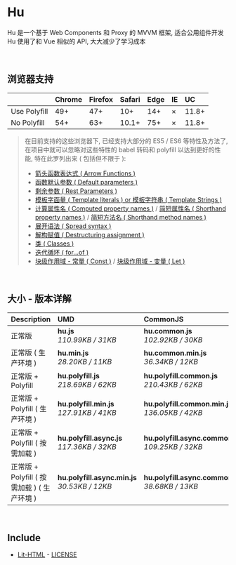 # Hu
Hu 是一个基于 Web Components 和 Proxy 的 MVVM 框架, 适合公用组件开发<br>
Hu 使用了和 Vue 相似的 API, 大大减少了学习成本

<br>

## 浏览器支持

|              | Chrome | Firefox | Safari | Edge | IE | UC    |
| :-           | :-     | :-      | :-     | :-   | :- | :-    |
| Use Polyfill | 49+    | 47+     | 10+    | 14+  | ×  | 11.8+ |
| No Polyfill  | 54+    | 63+     | 10.1+  | 75+  | ×  | 11.8+ |

> 在目前支持的这些浏览器下, 已经支持大部分的 ES5 / ES6 等特性及方法了,<br>
> 在项目中就可以忽略对这些特性的 babel 转码和 polyfill 以达到更好的性能, 特在此罗列出来 ( 包括但不限于 ): <br>
  > - [箭头函数表达式 ( Arrow Functions )](https://developer.mozilla.org/zh-CN/docs/Web/JavaScript/Reference/Functions/Arrow_functions)
  > - [函数默认参数 ( Default parameters )](https://developer.mozilla.org/zh-CN/docs/Web/JavaScript/Reference/Functions/Default_parameters)
  > - [剩余参数 ( Rest Parameters )](https://developer.mozilla.org/zh-CN/docs/Web/JavaScript/Reference/Functions/Rest_parameters)
  > - [模板字面量 ( Template literals ) or 模板字符串 ( Template Strings )](https://developer.mozilla.org/zh-CN/docs/Web/JavaScript/Reference/template_strings)
  > - [计算属性名 ( Computed property names )](https://developer.mozilla.org/zh-CN/docs/Web/JavaScript/Reference/Operators/Object_initializer#计算属性名) / [简短属性名 ( Shorthand property names )](https://developer.mozilla.org/zh-CN/docs/Web/JavaScript/Reference/Operators/Object_initializer#属性定义) / [简短方法名 ( Shorthand method names )](https://developer.mozilla.org/zh-CN/docs/Web/JavaScript/Reference/Operators/Object_initializer#方法定义)
  > - [展开语法 ( Spread syntax )](https://developer.mozilla.org/zh-CN/docs/Web/JavaScript/Reference/Operators/Spread_syntax)
  > - [解构赋值 ( Destructuring assignment )](https://developer.mozilla.org/zh-CN/docs/Web/JavaScript/Reference/Operators/Destructuring_assignment)
  > - [类 ( Classes )](https://developer.mozilla.org/zh-CN/docs/Web/JavaScript/Reference/Classes)
  > - [迭代循环 ( for...of )](https://developer.mozilla.org/zh-CN/docs/Web/JavaScript/Reference/Statements/for...of)
  > - [块级作用域 - 常量 ( Const )](https://developer.mozilla.org/zh-CN/docs/Web/JavaScript/Reference/Statements/const) / [块级作用域 - 变量 ( Let )](https://developer.mozilla.org/zh-CN/docs/Web/JavaScript/Reference/Statements/let)

<br>

## 大小 - 版本详解
| Description | UMD | CommonJS | ES Module |
| :- | :- | :- | :- |
| 正常版 | **hu.js**<br>*110.99KB / 31KB* | **hu.common.js**<br>*102.92KB / 30KB* | **hu.esm.js**<br>*102.90KB / 30KB* |
| 正常版 ( 生产环境 ) | **hu.min.js**<br>*28.20KB / 11KB* | **hu.common.min.js**<br>*36.34KB / 12KB* | **hu.esm.min.js**<br>*28.03KB / 11KB* |
| 正常版 + Polyfill | **hu.polyfill.js**<br>*218.69KB / 62KB* | **hu.polyfill.common.js**<br>*210.43KB / 62KB* | **hu.polyfill.esm.js**<br>*210.41KB / 62KB* |
| 正常版 + Polyfill ( 生产环境 ) | **hu.polyfill.min.js**<br>*127.91KB / 41KB* | **hu.polyfill.common.min.js**<br>*136.05KB / 42KB* | **hu.polyfill.esm.min.js**<br>*127.74KB / 41KB* |
| 正常版 + Polyfill ( 按需加载 ) | **hu.polyfill.async.js**<br>*117.36KB / 32KB* | **hu.polyfill.async.common.js**<br>*109.25KB / 32KB* | **hu.polyfill.async.esm.js**<br>*109.23KB / 32KB* |
| 正常版 + Polyfill ( 按需加载 ) ( 生产环境 ) | **hu.polyfill.async.min.js**<br>*30.53KB / 12KB* | **hu.polyfill.async.common.min.js**<br>*38.68KB / 13KB* | **hu.polyfill.async.esm.min.js**<br>*30.36KB / 12KB* |

<br>

## Include
  - [Lit-HTML](https://github.com/Polymer/lit-html) \- [LICENSE](https://github.com/Polymer/lit-html/blob/master/LICENSE)